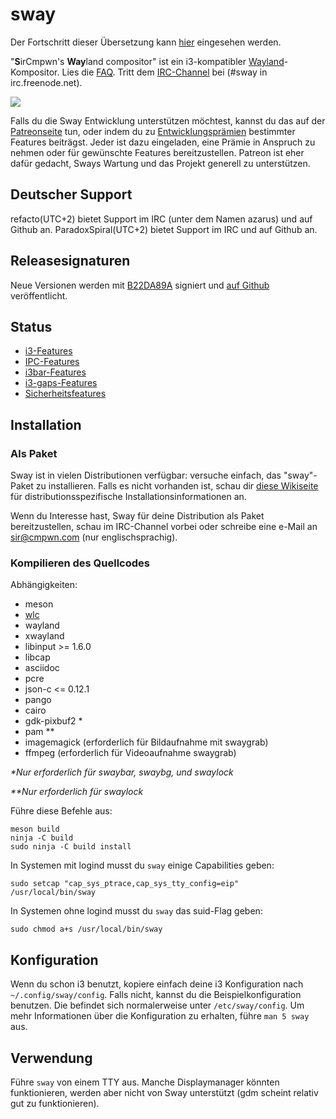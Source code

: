 # sway

Der Fortschritt dieser Übersetzung kann [hier](https://github.com/swaywm/sway/issues/1318) 
eingesehen werden.

"**S**irCmpwn's **Way**land compositor" ist ein i3-kompatibler 
[Wayland](http://wayland.freedesktop.org/)-Kompositor. Lies die 
[FAQ](https://github.com/swaywm/sway/wiki#faq). Tritt dem 
[IRC-Channel](http://webchat.freenode.net/?channels=sway&uio=d4) bei (#sway in irc.freenode.net).

[![](https://sr.ht/ICd5.png)](https://sr.ht/ICd5.png)

Falls du die Sway Entwicklung unterstützen möchtest, kannst du das auf der 
[Patreonseite](https://patreon.com/sircmpwn) tun, oder indem du zu
[Entwicklungsprämien](https://github.com/swaywm/sway/issues/986) 
bestimmter Features beiträgst. Jeder ist dazu eingeladen, eine Prämie in Anspruch
zu nehmen oder für gewünschte Features bereitzustellen. Patreon ist eher dafür
gedacht, Sways Wartung und das Projekt generell zu unterstützen.

## Deutscher Support

refacto(UTC+2) bietet Support im IRC (unter dem Namen azarus) und auf Github an.
ParadoxSpiral(UTC+2) bietet Support im IRC und auf Github an.

## Releasesignaturen

Neue Versionen werden mit 
[B22DA89A](http://pgp.mit.edu/pks/lookup?op=vindex&search=0x52CB6609B22DA89A) 
signiert und [auf Github](https://github.com/swaywm/sway/releases) veröffentlicht.

## Status

- [i3-Features](https://github.com/swaywm/sway/issues/2)
- [IPC-Features](https://github.com/swaywm/sway/issues/98)
- [i3bar-Features](https://github.com/swaywm/sway/issues/343)
- [i3-gaps-Features](https://github.com/swaywm/sway/issues/307)
- [Sicherheitsfeatures](https://github.com/swaywm/sway/issues/984)

## Installation

### Als Paket

Sway ist in vielen Distributionen verfügbar: versuche einfach, das "sway"-Paket
zu installieren. Falls es nicht vorhanden ist, schau dir 
[diese Wikiseite](https://github.com/swaywm/sway/wiki/Unsupported-packages) für 
distributionsspezifische Installationsinformationen an.

Wenn du Interesse hast, Sway für deine Distribution als Paket bereitzustellen, 
schau im IRC-Channel vorbei oder schreibe eine e-Mail an sir@cmpwn.com (nur englischsprachig).

### Kompilieren des Quellcodes

Abhängigkeiten:

* meson
* [wlc](https://github.com/Cloudef/wlc)
* wayland
* xwayland
* libinput >= 1.6.0
* libcap
* asciidoc
* pcre
* json-c <= 0.12.1
* pango
* cairo
* gdk-pixbuf2 *
* pam **
* imagemagick (erforderlich für Bildaufnahme mit swaygrab)
* ffmpeg (erforderlich für Videoaufnahme swaygrab)

_\*Nur erforderlich für swaybar, swaybg, und swaylock_

_\*\*Nur erforderlich für swaylock_

Führe diese Befehle aus:

    meson build
    ninja -C build
    sudo ninja -C build install

In Systemen mit logind musst du `sway` einige Capabilities geben:

    sudo setcap "cap_sys_ptrace,cap_sys_tty_config=eip" /usr/local/bin/sway

In Systemen ohne logind musst du `sway` das suid-Flag geben:

    sudo chmod a+s /usr/local/bin/sway

## Konfiguration

Wenn du schon i3 benutzt, kopiere einfach deine i3 Konfiguration nach
`~/.config/sway/config`. Falls nicht, kannst du die Beispielkonfiguration
benutzen. Die befindet sich normalerweise unter `/etc/sway/config`.
Um mehr Informationen über die Konfiguration zu erhalten, führe `man 5 sway` aus.

## Verwendung

Führe `sway` von einem TTY aus. Manche Displaymanager könnten funktionieren, werden aber
nicht von Sway unterstützt (gdm scheint relativ gut zu funktionieren).
